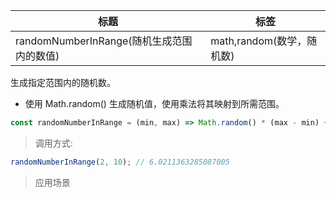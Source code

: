 | 标题                                      | 标签                      |
| ----------------------------------------- | ------------------------- |
| randomNumberInRange(随机生成范围内的数值) | math,random(数学，随机数) |

生成指定范围内的随机数。

- 使用 Math.random() 生成随机值，使用乘法将其映射到所需范围。

```js
const randomNumberInRange = (min, max) => Math.random() * (max - min) + min;
```

> 调用方式:

```js
randomNumberInRange(2, 10); // 6.0211363285087005
```

> 应用场景
